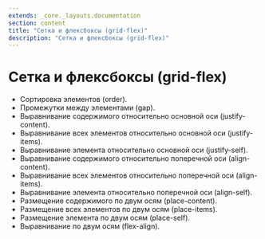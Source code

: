 ```yaml
---
extends: _core._layouts.documentation
section: content
title: "Сетка и флексбоксы (grid-flex)"
description: "Сетка и флексбоксы (grid-flex)"
---
```


# Сетка и флексбоксы (grid-flex)

* Сортировка элементов (order).
* Промежутки между элементами (gap).
* Выравнивание содержимого относительно основной оси (justify-content).
* Выравнивание всех элементов относительно основной оси (justify-items).
* Выравнивание элемента относительно основной оси (justify-self).
* Выравнивание содержимого относительно поперечной оси (align-content).
* Выравнивание всех элементов относительно поперечной оси (align-items).
* Выравнивание элемента относительно поперечной оси (align-self).
* Размещение содержимого по двум осям (place-content).
* Размещение всех элементов по двум осям (place-items).
* Размещение элемента по двум осям (place-self).
* Выравнивание по двум осям (flex-align).
